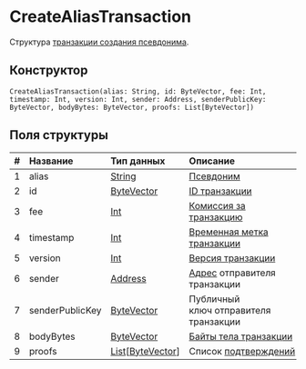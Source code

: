 # CreateAliasTransaction

Структура [транзакции создания псевдонима](/blockchain/transaction-type/alias-transaction.md).

## Конструктор

``` ride
CreateAliasTransaction(alias: String, id: ByteVector, fee: Int, timestamp: Int, version: Int, sender: Address, senderPublicKey: ByteVector, bodyBytes: ByteVector, proofs: List[ByteVector])
```

## Поля структуры

| # | Название | Тип данных | Описание |
| :--- | :--- | :--- | :--- |
| 1 | alias | [String](/ride/data-types/string.md) | [Псевдоним](/blockchain/account/alias.md) |
| 2 | id | [ByteVector](/ride/data-types/byte-vector.md) | [ID транзакции](/blockchain/transaction/transaction-id.md) |
| 3 | fee | [Int](/ride/data-types/int.md) | [Комиссия за транзакцию](/blockchain/transaction/transaction-fee.md) |
| 4 | timestamp | [Int](/ride/data-types/int.md) | [Временная метка транзакции](/blockchain/transaction/transaction-timestamp.md) |
| 5 | version | [Int](/ride/data-types/int.md) | [Версия транзакции](/blockchain/transaction/transaction-version.md) |
| 6 | sender | [Address](/ride/structures/common-structures/address.md) | [Адрес](/blockchain/address.md) отправителя транзакции |
| 7 | senderPublicKey | [ByteVector](/ride/data-types/byte-vector.md) | Публичный ключ отправителя транзакции |
| 8 | bodyBytes | [ByteVector](/ride/data-types/byte-vector.md) | [Байты тела транзакции](/blockchain/transaction/transaction-body-bytes.md) |
| 9 | proofs | [List](/ride/data-types/list.md)[[ByteVector](/ride/data-types/byte-vector.md)] | Список [подтверждений](/blockchain/transaction/transaction-proof.md) |
